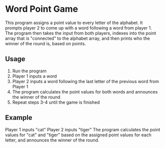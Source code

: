 # Word Point Game

This program assigns a point value to every letter of the alphabet. It prompts player 2 to come up with a word following a word from player 1. The program then takes the input from both players, indexes into the point array that is "connected" to the alphabet array, and then prints who the winner of the round is, based on points.

## Usage

1. Run the program
2. Player 1 inputs a word
3. Player 2 inputs a word following the last letter of the previous word from Player 1
4. The program calculates the point values for both words and announces the winner of the round
5. Repeat steps 3-4 until the game is finished

## Example

Player 1 inputs "cat"
Player 2 inputs "tiger"
The program calculates the point values for "cat" and "tiger" based on the assigned point values for each letter, and announces the winner of the round.
